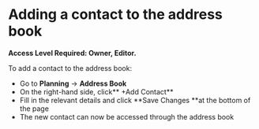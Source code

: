 # Adding a contact to the address book

**Access Level Required: Owner, Editor.**

To add a contact to the address book:

* Go to **Planning** -> **Address Book**
* On the right-hand side, click** +Add Contact**
* Fill in the relevant details and click **Save Changes **at the bottom of the page
* The new contact can now be accessed through the address book
